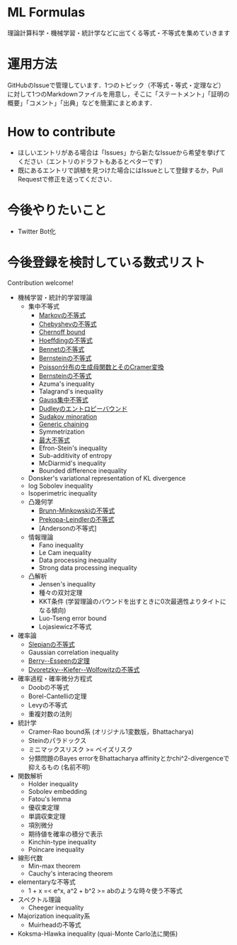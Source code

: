 # ML Formulas
理論計算科学・機械学習・統計学などに出てくる等式・不等式を集めていきます

# 運用方法

GitHubのIssueで管理しています．1つのトピック（不等式・等式・定理など）に対して1つのMarkdownファイルを用意し，そこに「ステートメント」「証明の概要」「コメント」「出典」などを簡潔にまとめます．

# How to contribute

* ほしいエントリがある場合は「Issues」から新たなIssueから希望を挙げてください（エントリのドラフトもあるとベターです）
* 既にあるエントリで誤植を見つけた場合にはIssueとして登録するか，Pull Requestで修正を送ってください．


# 今後やりたいこと

* Twitter Bot化

# 今後登録を検討している数式リスト

Contribution welcome!

* 機械学習・統計的学習理論
  * 集中不等式
    * [Markovの不等式](src/markov_inequality.md)
    * [Chebyshevの不等式](src/chebyshev_inequality.md)
    * [Chernoff bound](src/chernoff_bound.md)
    * [Hoeffdingの不等式](src/hoeffding_inequality.md)
    * [Bennetの不等式](src/bennett_inequality.md)
    * [Bernsteinの不等式](src/bernstein_inequality.md)
    * [Poisson分布の生成母関数とそのCramer変換](src/poisson_moment_generating_function.md)
    * [Bernsteinの不等式](src/bernstein_inequality.md)
    * Azuma's inequality
    * Talagrand's inequality
    * [Gauss集中不等式](src/gaussian_concentration_inequality.md)
    * [Dudleyのエントロピーバウンド](src/dudley_entropy_bound.md)
    * [Sudakov minoration](src/sudakov_minoration.md)
    * [Generic chaining](src/generic_chaining.md)
    * Symmetrization
    * [最大不等式](src/maximal_inequality.md)
    * Efron-Stein's inequality
    * Sub-additivity of entropy
    * McDiarmid's inequality
    * Bounded difference inequality
  * Donsker's variational representation of KL divergence
  * log Sobolev inequality
  * Isoperimetric inequality
  * 凸幾何学
    * [Brunn-Minkowskiの不等式](src/brunn_minkowski_inequality.md)
    * [Prekopa-Leindlerの不等式](src/prekopa_leindler_inequality.md)
    * [Andersonの不等式]
  * 情報理論
    * Fano inequality
    * Le Cam inequality
    * Data processing inequality
    * Strong data processing inequality
  * 凸解析
    * Jensen's inequality
    * 種々の双対定理
    * KKT条件 (学習理論のバウンドを出すときに0次最適性よりタイトになる傾向)
    * Luo-Tseng error bound
    * Lojasiewicz不等式
* 確率論
  * [Slepianの不等式](src/slepian_inequality.md)
  * Gaussian correlation inequality
  * [Berry--Esseenの定理](src/berry_esseen_univariate.md)
  * [Dvoretzky--Kiefer--Wolfowitzの不等式](src/dvoretzky_kiefer_wolfowitz_inequality.md)
* 確率過程・確率微分方程式
  * Doobの不等式
  * Borel-Cantelliの定理
  * Levyの不等式
  * 重複対数の法則
* 統計学
  * Cramer-Rao bound系 (オリジナル1変数版，Bhattacharya)
  * Steinのパラドックス
  * ミニマックスリスク >= ベイズリスク
  * 分類問題のBayes errorをBhattacharya affinityとかchi^2-divergenceで抑えるもの (名前不明)
* 関数解析
  * Holder inequality
  * Sobolev embedding
  * Fatou's lemma
  * 優収束定理
  * 単調収束定理
  * 項別微分
  * 期待値を確率の積分で表示
  * Kinchin-type inequality
  * Poincare inequality
* 線形代数
  * Min-max theorem
  * Cauchy's interacing theorem
* elementaryな不等式
  * 1 + x =< e^x, a^2 + b^2 >= abのような時々使う不等式
* スペクトル理論
  * Cheeger inequality
* Majorization inequality系
  * Muirheadの不等式
* Koksma-Hlawka inequality (quai-Monte Carlo法に関係)
